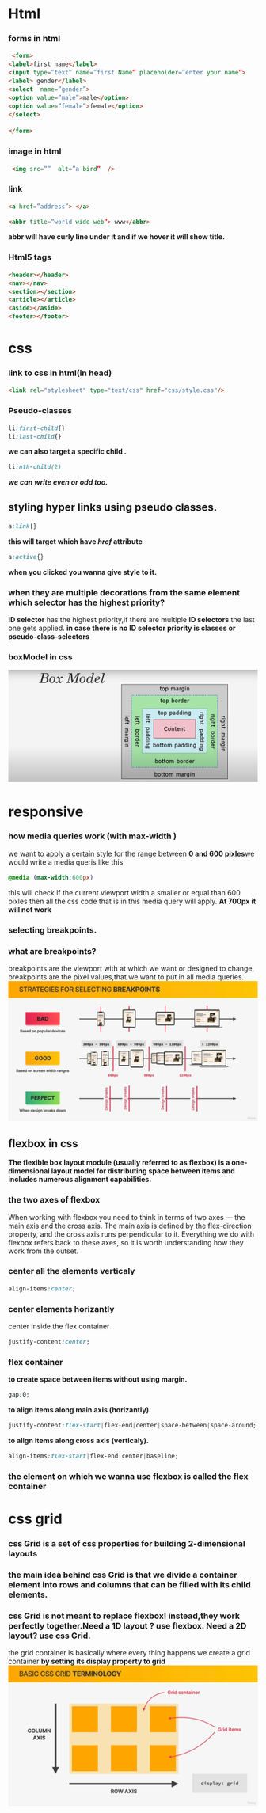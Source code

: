 # Html

### forms in html
```html
 <form>
<label>first name</label>
<input type=”text” name=”first Name” placeholder=”enter your name”>
<label> gender</label>
<select  name=”gender”>
<option value=”male”>male</option>
<option value=”female”>female</option>
</select>

</form>
 ```
### image in html
```html
 <img src=””  alt=”a bird”  />
``` 
### link
```html
<a href=”address”> </a>
```

```html
<abbr title=”world wide web”> www</abbr>
```
**abbr will have curly line under it and if we hover it will show title.**
### Html5 tags
```html
<header></header>
<nav></nav>
<section></section>
<article></article>
<aside></aside>
<footer></footer>
```
# css
### link to css in html(in head)
```html
<link rel="stylesheet" type="text/css" href="css/style.css"/>
```
### Pseudo-classes 
```css
li:first-child{}
li:last-child{}

```
**we can also target a specific child .**
```css
li:nth-child(2)
```
***we can write even or odd too.***
## styling hyper links using pseudo classes.
```css
a:link{}
```
**this will target which have ***href*** attribute**
```css
a:active{}
```
**when you clicked you wanna give style to it.**
### when they are multiple decorations from the same element which selector has the highest priority?
**ID selector** has the highest priority,if there are multiple **ID selectors** the last one gets applied.
**in case there is no ID selector priority is classes or pseudo-class-selectors** 
### boxModel in css
![boxmodel](images/boxmodel.png)
# responsive
### how media queries work (with max-width )
we want to apply a certain style for the range between **0 and 600 pixles**we would write a media queris like this 
```css
@media (max-width:600px)
```
this will check if the current viewport width a smaller or equal than 600 pixles then all the css code that is in this media query will apply.
**At 700px it will not work**
### selecting breakpoints.
### what are breakpoints?
breakpoints are the viewport with at which we want or designed to change, breakpoints are the pixel values,that we want to put in all media queries.
![breakpoints](images/breakpoints.png)
## flexbox in css
**The flexible box layout module (usually referred to as flexbox) is a one-dimensional layout model for distributing space between items and includes numerous alignment capabilities.**
### the two axes of flexbox
When working with flexbox you need to think in terms of two axes — the main axis and the cross axis. The main axis is defined by the flex-direction property, and the cross axis runs perpendicular to it. Everything we do with flexbox refers back to these axes, so it is worth understanding how they work from the outset.
### center all the elements verticaly
```css
align-items:center;
```
### center elements horizantly
center inside the flex container 
```css
justify-content:center;
```
### flex container
**to create space between items without using margin.**
```css
gap:0;
```
**to align items along main axis (horizantly).**
```css
justify-content:flex-start|flex-end|center|space-between|space-around;
```
**to align items along cross axis (verticaly).**
```css
align-items:flex-start|flex-end|center|baseline;

```
### the element on which we wanna use flexbox is called the **flex container**
# css grid
### css Grid is a set of **css properties** for **building 2-dimensional layouts**
### the main idea behind **css Grid** is that we divide a container element into rows and columns that can be filled with its child elements.
### css Grid is not meant to replace flexbox! instead,they work perfectly together.Need a 1D layout ? use flexbox. Need a 2D layout? use css Grid.
the grid container is basically where every thing happens we create a grid container 
**by setting its display property to grid**
![cssgrid](images/cssGrid.png)



















 










